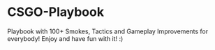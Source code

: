 # CSGO-Playbook
Playbook with 100+ Smokes, Tactics and Gameplay Improvements for everybody! Enjoy and have fun with it! :)
